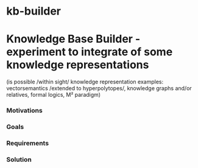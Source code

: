 # kb-builder

# Knowledge Base Builder - experiment to integrate of some knowledge representations 
(is possible /within sight/ knowledge representation examples: vectorsemantics /extended to hyperpolytopes/, knowledge graphs and/or relatives, formal logics, M² paradigm)

### Motivations

### Goals

### Requirements

### Solution
